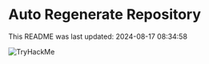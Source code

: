 # Auto Regenerate Repository

This README was last updated: 2024-08-17 08:34:58

 ![TryHackMe](https://tryhackme.com/badge/533634)